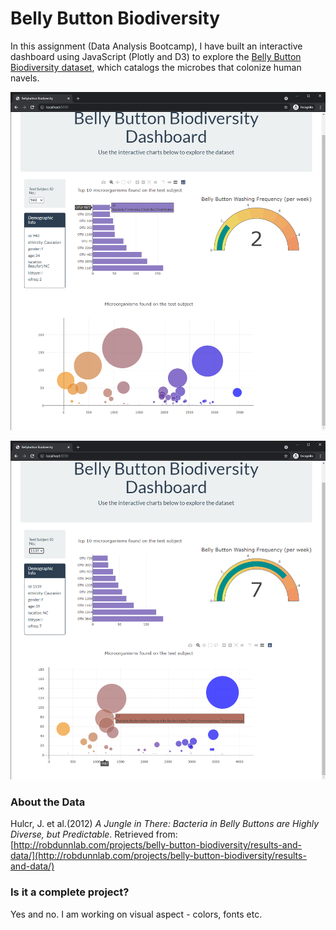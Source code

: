 # Belly Button Biodiversity


In this assignment (Data Analysis Bootcamp), I have built an interactive dashboard using JavaScript (Plotly and D3) to explore the [Belly Button Biodiversity dataset](http://robdunnlab.com/projects/belly-button-biodiversity/), which catalogs the microbes that colonize human navels.

![screen_1](Images/screen_1.png)

![screen_2](Images/screen_2.png)

### About the Data

Hulcr, J. et al.(2012) _A Jungle in There: Bacteria in Belly Buttons are Highly Diverse, but Predictable_. Retrieved from: [http://robdunnlab.com/projects/belly-button-biodiversity/results-and-data/](http://robdunnlab.com/projects/belly-button-biodiversity/results-and-data/)

### Is it a complete project?
 Yes and no. I am working on visual aspect - colors, fonts etc.
